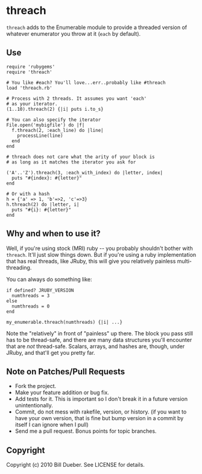 # threach

`threach` adds to the Enumerable module to provide a threaded
version of whatever enumerator you throw at it (`each` by default).

## Use

    require 'rubygems'
    require 'threach'
    
    # You like #each? You'll love...err..probably like #threach
    load 'threach.rb'

    # Process with 2 threads. It assumes you want 'each'
    # as your iterator.
    (1..10).threach(2) {|i| puts i.to_s}  

    # You can also specify the iterator
    File.open('mybigfile') do |f|
      f.threach(2, :each_line) do |line|
        processLine(line)
      end
    end

    # threach does not care what the arity of your block is
    # as long as it matches the iterator you ask for

    ('A'..'Z').threach(3, :each_with_index) do |letter, index|
      puts "#{index}: #{letter}"
    end

    # Or with a hash
    h = {'a' => 1, 'b'=>2, 'c'=>3}
    h.threach(2) do |letter, i|
      puts "#{i}: #{letter}"
    end

## Why and when to use it?

Well, if you're using stock (MRI) ruby -- you probably shouldn't bother with `threach`. It'll just slow things down. But if you're using a ruby implementation that has real threads, like JRuby, this will give you relatively painless multi-threading.

You can always do something like:

    if defined? JRUBY_VERSION
      numthreads = 3
    else
      numthreads = 0
    end

    my_enumerable.threach(numthreads) {|i| ...}

Note the "relatively" in front of "painless" up there. The block you pass still has to be thread-safe, and there are many data structures you'll encounter that are *not* thread-safe. Scalars, arrays, and hashes are, though, under JRuby, and that'll get you pretty far.



## Note on Patches/Pull Requests
 
* Fork the project.
* Make your feature addition or bug fix.
* Add tests for it. This is important so I don't break it in a
  future version unintentionally.
* Commit, do not mess with rakefile, version, or history.
  (if you want to have your own version, that is fine but bump version in a commit by itself I can ignore when I pull)
* Send me a pull request. Bonus points for topic branches.

## Copyright

Copyright (c) 2010 Bill Dueber. See LICENSE for details.
